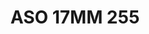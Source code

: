 ---
title: ASO 17MM 255
date: 
draft: false

# descripcion
description : Anillo de plata 925.

materials: Plata 970

color: 

dimensions: 17mm diámetro

code: 05-23-1644

type: "Anillos"

categories: []

price: $4.130,00

price_eftvo: $3.510,00

# Images
# first image will be shown in the product page
images:
  # - image: "images/path_to_image"
  # La ubicacion de las imagenes es imagenes/Anillos/Anillos.Solo Plata/05-23-1644-aso-17mm-255
  - image: "./images/anillos/solo_plata/05-23-1644-aso-17mm-255.jpg"
---